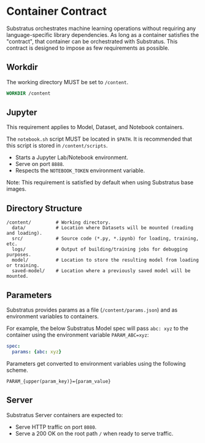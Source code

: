 # Container Contract

Substratus orchestrates machine learning operations without requiring any language-specific library dependencies. As long as a container satisfies the "contract", that container can be orchestrated with Substratus. This contract is designed to impose as few requirements as possible.

## Workdir

The working directory MUST be set to `/content`.

```Dockerfile
WORKDIR /content
```

## Jupyter

This requirement applies to Model, Dataset, and Notebook containers.

The `notebook.sh` script MUST be located in `$PATH`. It is recommended that this script is stored in `/content/scripts`.

* Starts a Jupyter Lab/Notebook environment.
* Serve on port `8888`.
* Respects the `NOTEBOOK_TOKEN` environment variable.

Note: This requirement is satisfied by default when using Substratus base images.

## Directory Structure

```
/content/         # Working directory.
  data/           # Location where Datasets will be mounted (reading and loading).
  src/            # Source code (*.py, *.ipynb) for loading, training, etc.
  logs/           # Output of building/training jobs for debugging purposes.
  model/          # Location to store the resulting model from loading or training.
  saved-model/    # Location where a previously saved model will be mounted.
```

## Parameters

Substratus provides params as a file (`/content/params.json`) and as environment variables to containers.

For example, the below Substratus Model spec will pass `abc: xyz`
to the container using the environment variable `PARAM_ABC=xyz`:

```yaml
spec:
  params: {abc: xyz}
```

Parameters get converted to environment variables using the following scheme.

`PARAM_{upper(param_key)}={param_value}`

## Server

Substratus Server containers are expected to:

* Serve HTTP traffic on port `8080`.
* Serve a 200 OK on the root path `/` when ready to serve traffic.
